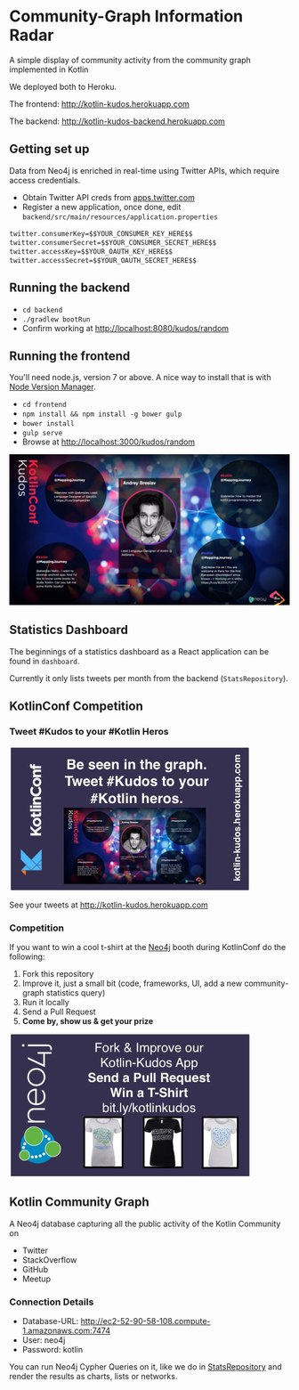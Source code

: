 # Community-Graph Information Radar

A simple display of community activity from the community graph implemented in Kotlin

We deployed both to Heroku.

The frontend: http://kotlin-kudos.herokuapp.com

The backend: http://kotlin-kudos-backend.herokuapp.com

## Getting set up

Data from Neo4j is enriched in real-time using Twitter APIs, which require access credentials.

* Obtain Twitter API creds from <a href="https://apps.twitter.com/">apps.twitter.com</a>
* Register a new application, once done, edit `backend/src/main/resources/application.properties`

```properties
twitter.consumerKey=$$YOUR_CONSUMER_KEY_HERE$$
twitter.consumerSecret=$$YOUR_CONSUMER_SECRET_HERE$$
twitter.accessKey=$$YOUR_OAUTH_KEY_HERE$$
twitter.accessSecret=$$YOUR_OAUTH_SECRET_HERE$$
```

## Running the backend

* `cd backend`
* `./gradlew bootRun`
* Confirm working at <a href="http://localhost:8080/kudos/random">http://localhost:8080/kudos/random</a>

## Running the frontend

You'll need node.js, version 7 or above. A nice way to install that is with <a href="https://github.com/creationix/nvm">Node Version Manager</a>.

* `cd frontend`
* `npm install && npm install -g bower gulp`
* `bower install`
* `gulp serve`
* Browse at <a href="http://localhost:3000/kudos/random">http://localhost:3000/kudos/random</a>

![Kotlin Kudos Frontend](./frontend/kotlin-kudos-ui.jpg)

## Statistics Dashboard

The beginnings of a statistics dashboard as a React application can be found in `dashboard`.

Currently it only lists tweets per month from the backend (`StatsRepository`).


## KotlinConf Competition

### Tweet #Kudos to your #Kotlin Heros

![Kotlin Conf Kudos](kotlin-conf-kudos.jpg)

See your tweets at http://kotlin-kudos.herokuapp.com

### Competition

If you want to win a cool t-shirt at the [Neo4j](http://neo4j.com/developer) booth during KotlinConf do the following:

1. Fork this repository
2. Improve it, just a small bit (code, frameworks, UI, add a new community-graph statistics query)
3. Run it locally
4. Send a Pull Request
5. **Come by, show us & get your prize**

![Kotlin Competition Prizes](kotlin-conf-comp.jpg)

## Kotlin Community Graph

A Neo4j database capturing all the public activity of the Kotlin Community on

* Twitter
* StackOverflow
* GitHub
* Meetup

### Connection Details

* Database-URL: http://ec2-52-90-58-108.compute-1.amazonaws.com:7474
* User: neo4j
* Password: kotlin

You can run Neo4j Cypher Queries on it, like we do in [StatsRepository](https://github.com/community-graph/community-radar/blob/master/backend/src/main/java/radar/stats/repositories/bolt/BoltStatsRepository.kt) and render the results as charts, lists or networks.

